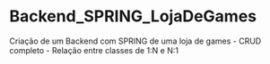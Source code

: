 # Backend_SPRING_LojaDeGames
Criação de um Backend com SPRING de uma loja de games - CRUD completo - Relação entre classes de 1:N e N:1
